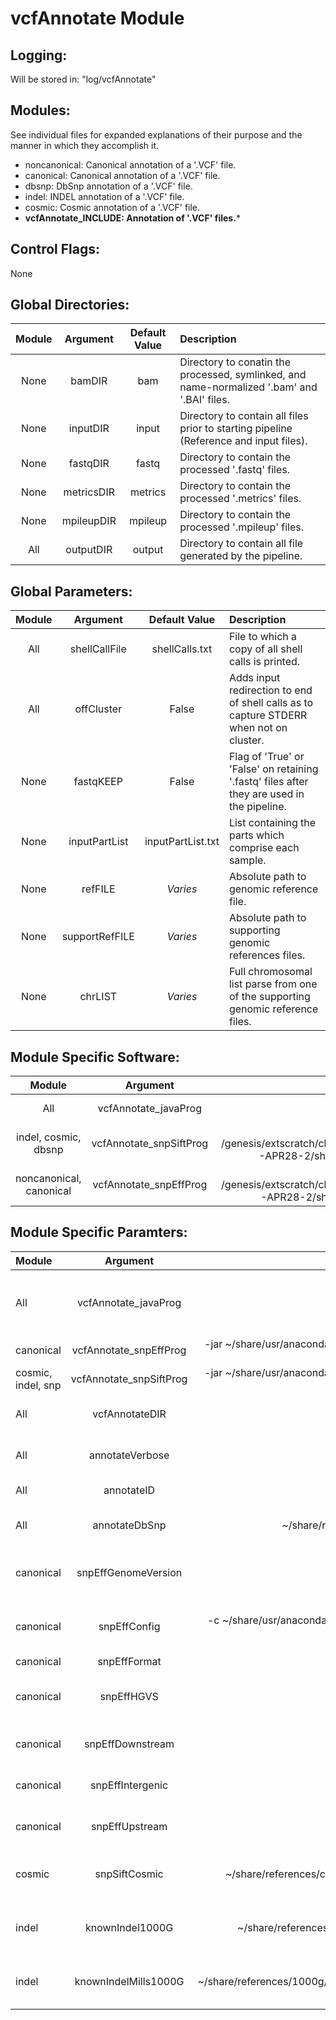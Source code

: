 # vcfAnnotate Module

## Logging:
Will be stored in: "log/vcfAnnotate"

## Modules:
See individual files for expanded explanations of their purpose and the manner in which they accomplish it.
* noncanonical: Canonical annotation of a '.VCF' file.
* canonical: Canonical annotation of a '.VCF' file.
* dbsnp: DbSnp annotation of a '.VCF' file.
* indel: INDEL annotation of a '.VCF' file.
* cosmic: Cosmic annotation of a '.VCF' file.
* **vcfAnnotate_INCLUDE: Annotation of '.VCF' files.***

## Control Flags:
None

## Global Directories:
Module | Argument | Default Value | Description
:--------: | :--------: | :--------: | :--------
None | bamDIR | bam | Directory to conatin the processed, symlinked, and name-normalized '.bam' and '.BAI' files.
None | inputDIR | input | Directory to contain all files prior to starting pipeline (Reference and input files).
None | fastqDIR | fastq | Directory to contain the processed '.fastq' files.
None | metricsDIR | metrics | Directory to contain the processed '.metrics' files.
None | mpileupDIR | mpileup | Directory to contain the processed '.mpileup' files.
All | outputDIR | output | Directory to contain all file generated by the pipeline.

## Global Parameters:
Module | Argument | Default Value | Description
:--------: | :--------: | :--------: | :--------
All | shellCallFile | shellCalls.txt | File to which a copy of all shell calls is printed.
All | offCluster | False | Adds input redirection to end of shell calls as to capture STDERR when not on cluster.
None | fastqKEEP | False | Flag of 'True' or 'False' on retaining '.fastq' files after they are used in the pipeline.
None | inputPartList | inputPartList.txt | List containing the parts which comprise each sample.
None | refFILE | *Varies* | Absolute path to genomic reference file.
None | supportRefFILE | *Varies* | Absolute path to supporting genomic references files.
None | chrLIST | *Varies* | Full chromosomal list parse from one of the supporting genomic reference files.

## Module Specific Software:
Module | Argument | Default Value | Description
:--------: | :--------: | :--------: | :--------
All | vcfAnnotate_javaProg | java -Xmx4G | Program path.
indel, cosmic, dbsnp | vcfAnnotate_snpSiftProg | -jar /genesis/extscratch/clc/usr/anaconda/4.3.0/envs/CentOS5-APR28-2/share/snpeff-4.1l-0/SnpSift.jar | Program path.
noncanonical, canonical | vcfAnnotate_snpEffProg | -jar /genesis/extscratch/clc/usr/anaconda/4.3.0/envs/CentOS5-APR28-2/share/snpeff-4.1l-0/snpEff.jar | Program path.
   

## Module Specific Paramters:
Module | Argument | Default Value | Description
:--------- | :--------: | :--------: | :--------
All | vcfAnnotate_javaProg | java -Xmx2G | Java version and the amount of memory it can use.
canonical | vcfAnnotate_snpEffProg | -jar ~/share/usr/anaconda/4.3.0/envs/CentOS5-Compatible/share/snpeff-4.1l-0/snpEff.jar | SnpEff program.
cosmic, indel, snp | vcfAnnotate_snpSiftProg | -jar ~/share/usr/anaconda/4.3.0/envs/CentOS5-Compatible/share/snpeff-4.1l-0/SnpSift.jar | SnpSift program.
All | vcfAnnotateDIR | vcfAnnotate | Directory to store annotated files.
All | annotateVerbose | -v | Turn on verbose output.
All | annotateID | -id | Turn on ID annotation.
All | annotateDbSnp | ~/share/references/dbsnp/dbsnp_137.hg19.vcf | Comparison database of SNPs.
canonical | snpEffGenomeVersion | GRCh37.72 | Version of reference genome to be used.
canonical | snpEffConfig | -c ~/share/usr/anaconda/4.3.0/envs/CentOS5-Compatible/share/snpeff-4.1l-0/snpEff.config | Config file to look up reference genome.
canonical | snpEffFormat | -i vcf | Output format.
canonical | snpEffHGVS | -hgvs | HGVS annotations for amino acid sub-field.
canonical | snpEffDownstream | -no-downstream | Do not show DOWNSTREAM changes.
canonical | snpEffIntergenic | -no-intergenic | Do not show INTERGENIC changes.
canonical | snpEffUpstream | -no-upstream | Do not show UPSTREAM changes.
cosmic | snpSiftCosmic | ~/share/references/cosmic/CosmicCodingMuts_v68.hg19.fixed.sort.vcf | Cosmic '.VCF' file database for comparison.
indel | knownIndel1000G | ~/share/references/1000g/1000G_phase1.indels.hg19.with_id.vcf | 1000G database file for comparison.
indel | knownIndelMills1000G | ~/share/references/1000g/Mills_and_1000G_gold_standard.indels.hg19.with_id.vcf | Mills_1000G database file for comparison.
